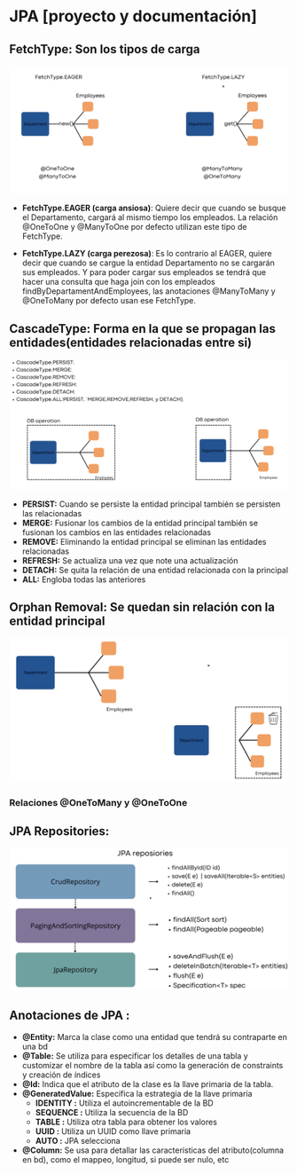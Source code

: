 # JPA [proyecto y documentación]


## FetchType: Son los tipos de carga 
![FetchType.png](src/main/resources/images/FetchType.png)


-   **FetchType.EAGER (carga ansiosa)**: Quiere decir que cuando se busque el Departamento, cargará al mismo tiempo  los empleados. La relación @OneToOne y @ManyToOne por defecto utilizan este tipo de FetchType.

-   **FetchType.LAZY (carga perezosa)**: Es lo contrario al EAGER, quiere decir que cuando se cargue la entidad Departamento no se cargarán sus empleados. Y para poder cargar sus empleados se tendrá que hacer una consulta que haga join con los empleados findByDepartamentAndEmployees, las anotaciones @ManyToMany y @OneToMany por defecto usan ese FetchType. 

## CascadeType: Forma en la que se propagan las entidades(entidades relacionadas entre si)
![CascadeType.png](src/main/resources/images/CascadeType.png)

- **PERSIST:** Cuando se persiste la entidad principal también se persisten las relacionadas
- **MERGE:** Fusionar los cambios de la entidad principal también se fusionan los cambios en las entidades relacionadas
- **REMOVE:** Eliminando la entidad principal se eliminan las entidades relacionadas
- **REFRESH:** Se actualiza una vez que note una actualización
- **DETACH:** Se quita la relación de una entidad relacionada con la principal
- **ALL:** Engloba todas las anteriores


## Orphan Removal: Se quedan sin relación con la entidad principal
![OrphanRemoval.png](src/main/resources/images/OrphanRemoval.png)

### Relaciones @OneToMany y @OneToOne


## JPA Repositories: 
![jpa-repositories.png](src/main/resources/images/jpa-repositories.png)


## Anotaciones de JPA :
- **@Entity:** Marca la clase como una entidad que tendrá su contraparte en una bd
- **@Table:** Se utiliza para especificar los detalles de una tabla y customizar el nombre de la tabla así como la generación de constraints y creación de índices
- **@Id:** Indica que el atributo de la clase es la llave primaria de la tabla.
- **@GeneratedValue:** Especifica la estrategia de la llave primaria
  - **IDENTITY :** Utiliza el autoincrementable de la BD
  - **SEQUENCE :** Utiliza la secuencia de la BD
  - **TABLE :** Utiliza otra tabla para obtener los valores
  - **UUID :** Utiliza un UUID como llave primaria
  - **AUTO :** JPA selecciona
- **@Column:** Se usa para detallar las características del atributo(columna en bd), como el mappeo, longitud, si puede ser nulo, etc